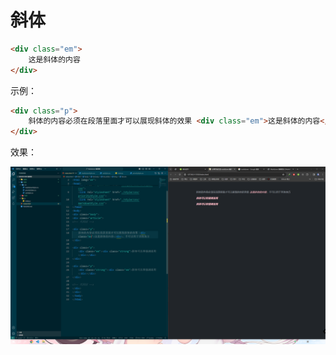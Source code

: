 # 斜体

```html
<div class="em">
    这是斜体的内容
</div>
```

示例：

```html
<div class="p">
    斜体的内容必须在段落里面才可以展现斜体的效果 <div class="em">这是斜体的内容</div>，不可以用于其他地方
</div>
```

效果：

![图 0](images/0e9faaec597e89e8c94b7310d1de65d1eda11bf8b64097305acc6282b4575c6e.png)  
